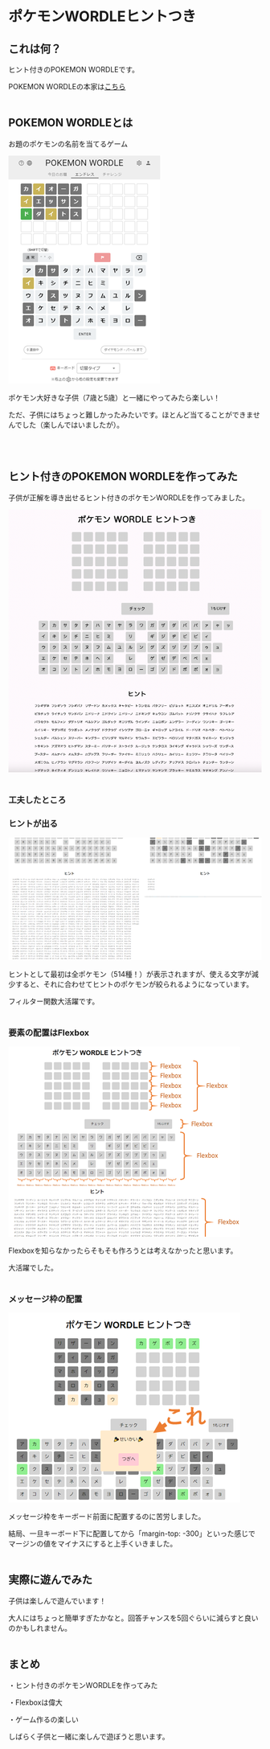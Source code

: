 # ポケモンWORDLEヒントつき

## これは何？

ヒント付きのPOKEMON WORDLEです。

POKEMON WORDLEの本家は[こちら](https://wordle.mega-yadoran.jp/)
<br><br>


## POKEMON WORDLEとは

お題のポケモンの名前を当てるゲーム

![POKEMON WORDLE](./images/PokemonWordle.PNG)

ポケモン大好きな子供（7歳と5歳）と一緒にやってみたら楽しい！

ただ、子供にはちょっと難しかったみたいです。ほとんど当てることができませんでした（楽しんではいましたが）。

<br><br>


## ヒント付きのPOKEMON WORDLEを作ってみた

子供が正解を導き出せるヒント付きのポケモンWORDLEを作ってみました。

![POKEMON WORDLE with Hints](./images/pokemonwordlewithhints.png)
<br><br>

### 工夫したところ
### ヒントが出る

![POKEMON WORDLE with Hints](./images/hints.png)

ヒントとして最初は全ポケモン（514種！）が表示されますが、使える文字が減少すると、それに合わせてヒントのポケモンが絞られるようになっています。

フィルター関数大活躍です。
<br><br>

### 要素の配置はFlexbox

![Flexbox](./images/flexbox.png)

Flexboxを知らなかったらそもそも作ろうとは考えなかったと思います。

大活躍でした。
<br><br>

### メッセージ枠の配置

![message](./images/message.png)

メッセージ枠をキーボード前面に配置するのに苦労しました。

結局、一旦キーボード下に配置してから「margin-top: -300」といった感じでマージンの値をマイナスにすると上手くいきました。
<br><br>

## 実際に遊んでみた

子供は楽しんで遊んでいます！

大人にはちょっと簡単すぎたかなと。回答チャンスを5回ぐらいに減らすと良いのかもしれません。
<br><br>

## まとめ

・ヒント付きのポケモンWORDLEを作ってみた

・Flexboxは偉大

・ゲーム作るの楽しい

しばらく子供と一緒に楽しんで遊ぼうと思います。



